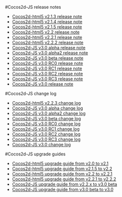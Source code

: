 #Cocos2d-JS release notes

- [Cocos2d-html5 v2.1.3 release note](v2.1.3/release-note/en.md)
- [Cocos2d-html5 v2.1.4 release note](v2.1.4/release-note/en.md)
- [Cocos2d-html5 v2.1.5 release note](v2.1.5/release-note/en.md)
- [Cocos2d-html5 v2.2 release note](v2.2/release-note/en.md)
- [Cocos2d-html5 v2.2.1 release note](v2.2.1/release-note/en.md)
- [Cocos2d-html5 v2.2.2 release note](v2.2.2/release-note/en.md)
- [Cocos2d-JS v3.0 alpha release note](v3.0a/release-note/en.md)
- [Cocos2d-JS v3.0 alpha2 release note](v3.0a2/release-note/en.md)
- [Cocos2d-JS v3.0 beta release note](v3.0b/release-note/en.md)
- [Cocos2d-JS v3.0 RC0 release note](v3.0rc0/release-note/en.md)
- [Cocos2d-JS v3.0 RC1 release note](v3.0rc1/release-note/en.md)
- [Cocos2d-JS v3.0 RC2 release note](v3.0rc2/release-note/en.md)
- [Cocos2d-JS v3.0 RC3 release note](v3.0rc3/release-note/en.md)
- [Cocos2d-JS v3.0 release note](v3.0/release-note/en.md)

#Cocos2d-JS change log

- [Cocos2d-html5 v2.2.3 change log](v2.2.3/change-log/en.md)
- [Cocos2d-JS v3.0 alpha change log](v3.0a/changelog/en.md)
- [Cocos2d-JS v3.0 alpha2 change log](v3.0a2/changelog/en.md)
- [Cocos2d-JS v3.0 beta change log](v3.0b/changelog/en.md)
- [Cocos2d-JS v3.0 RC0 change log](v3.0rc0/changelog/en.md)
- [Cocos2d-JS v3.0 RC1 change log](v3.0rc1/changelog/en.md)
- [Cocos2d-JS v3.0 RC2 change log](v3.0rc2/changelog/en.md)
- [Cocos2d-JS v3.0 RC3 change log](v3.0rc3/changelog/en.md)
- [Cocos2d-JS v3.0 change log](v3.0/changelog/en.md)

#Cocos2d-JS upgrade guides

- [Cocos2d-html5 upgrade guide from v2.0 to v2.1](v2.1.3/upgrade-guide-from-v20-to-v21/en.md)
- [Cocos2d-html5 upgrade guide from v2.1.5 to v2.2](v2.2/upgrade-guide-from-v215-to-v22/en.md)
- [Cocos2d-html5 upgrade guide from v2.2 to v2.2.1](v2.2.1/upgrade-guide-from-v22-to-v221/en.md)
- [Cocos2d-html5 upgrade guide from v2.2.1 to v2.2.2](v2.2.2/upgrade-guide-from-v221-to-v222/en.md)
- [Cocos2d-JS upgrade guide from v2.2.x to v3.0 beta](v3.0a/upgrade-guide/en.md)
- [Cocos2d-JS upgrade guide from v3.0 beta to v3.0](v3.0rc0/upgrade-guide/en.md)